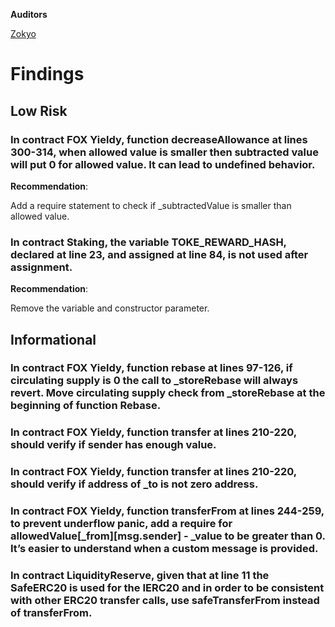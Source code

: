 **Auditors**

[Zokyo](https://x.com/zokyo_io)

# Findings

## Low Risk

### In contract FOX Yieldy, function decreaseAllowance at lines 300-314, when allowed value is smaller then subtracted value will put 0 for allowed value. It can lead to undefined behavior.

**Recommendation**:

Add a require statement to check if _subtractedValue is smaller than allowed value.

### In contract Staking, the variable TOKE_REWARD_HASH, declared at line 23, and assigned at line 84, is not used after assignment.

**Recommendation**:

Remove the variable and constructor parameter.

## Informational

### In contract FOX Yieldy, function rebase at lines 97-126, if circulating supply is 0 the call to _storeRebase will always revert. Move circulating supply check from _storeRebase at the beginning of function Rebase.

### In contract FOX Yieldy, function transfer at lines 210-220, should verify if sender has enough value.

### In contract FOX Yieldy, function transfer at lines 210-220, should verify if address of _to is not zero address.

### In contract FOX Yieldy, function transferFrom at lines 244-259, to prevent underflow panic, add a require for allowedValue[_from][msg.sender] - _value to be greater than 0. It’s easier to understand when a custom message is provided.

### In contract LiquidityReserve, given that at line 11 the SafeERC20 is used for the IERC20 and in order to be consistent with other ERC20 transfer calls, use safeTransferFrom instead of transferFrom.


